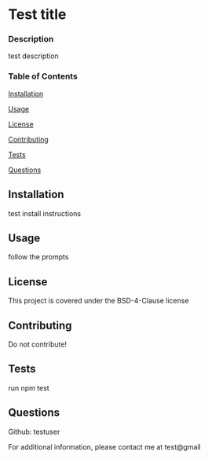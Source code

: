 # Test title
    
### Description
test description

### Table of Contents
[Installation](#installation)

[Usage](#usage)

[License](#license)

[Contributing](#contributing)

[Tests](#tests)

[Questions](#questions)

## Installation
test install instructions

## Usage
follow the prompts

## License
This project is covered under the BSD-4-Clause license

## Contributing
Do not contribute!

## Tests
run npm test

## Questions
Github: testuser

For additional information, please contact me at test@gmail